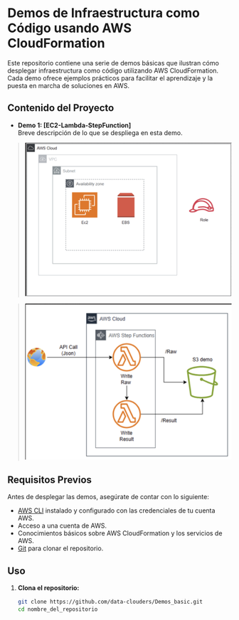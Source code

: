 # Demos de Infraestructura como Código usando AWS CloudFormation

Este repositorio contiene una serie de demos básicas que ilustran cómo desplegar infraestructura como código utilizando AWS CloudFormation. Cada demo ofrece ejemplos prácticos para facilitar el aprendizaje y la puesta en marcha de soluciones en AWS.

## Contenido del Proyecto

- **Demo 1: [EC2-Lambda-StepFunction]**  
  Breve descripción de lo que se despliega en esta demo.



> ![Arquitectura de referencia](01-Demo[EC2-Lambda-StepFunction]/img/EC2.png)

> ![Arquitectura de referencia](01-Demo[EC2-Lambda-StepFunction]/img/Lambda-StepFunction.png)

## Requisitos Previos

Antes de desplegar las demos, asegúrate de contar con lo siguiente:

- [AWS CLI](https://aws.amazon.com/cli/) instalado y configurado con las credenciales de tu cuenta AWS.
- Acceso a una cuenta de AWS.
- Conocimientos básicos sobre AWS CloudFormation y los servicios de AWS.
- [Git](https://git-scm.com/) para clonar el repositorio.

## Uso

1. **Clona el repositorio:**
   ```bash
   git clone https://github.com/data-clouders/Demos_basic.git
   cd nombre_del_repositorio
